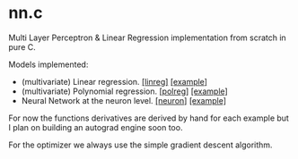 # nn.c
Multi Layer Perceptron & Linear Regression implementation from scratch in pure C.

Models implemented:
- (multivariate) Linear regression. [\[linreg\]](models/linreg) [\[example\]](examples/linreg)
- (multivariate) Polynomial regression. [\[polreg\]](models/polreg) [\[example\]](examples/polreg)
- Neural Network at the neuron level. [\[neuron\]](models/neuron) [\[example\]](examples/neurons)
<!-- - Multilayer Perceptron. [\[mlp\]](models/mlp) -->

For now the functions derivatives are derived by hand for each example but I plan on building an autograd engine soon too.

For the optimizer we always use the simple gradient descent algorithm.